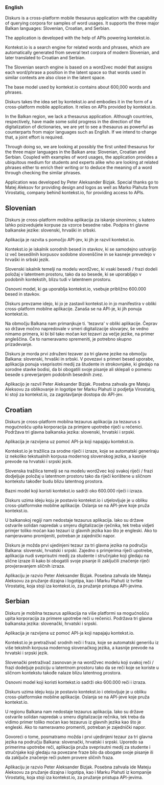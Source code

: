 ### English

Diskurs is a cross-platform mobile thesaurus application with the capability of querying corpora for samples of word usages. It supports the three major Balkan languages: Slovenian, Croatian, and Serbian.

The application is developed with the help of APIs powering kontekst.io.

Kontekst.io is a search engine for related words and phrases, which are automatically generated from several text corpora of modern Slovenian, and later translated to Croatian and Serbian.

The Slovenian search engine is based on a word2vec model that assigns each word/phrase a position in the latent space so that words used in similar contexts are also close in the latent space.

The base model used by kontekst.io contains about 600,000 words and phrases.

Diskurs takes the idea set by kontekst.io and embodies it in the form of a cross-platform mobile application. It relies on APIs provided by kontekst.io.

In the Balkan region, we lack a thesaurus application. Although countries, respectively, have made some solid progress in the direction of the digitalization of dictionaries, we are yet to see a thesaurus as powerful as counterparts from major languages such as English. If we intend to change that, a joint effort is required.

Through doing so, we are looking at possibly the first united thesaurus for the three major languages in the Balkan area: Slovenian, Croatian and Serbian. Coupled with examples of word usages, the application provides a ubiquitous medium for students and experts alike who are looking at related phrases either to enrich their writing or to deduce the meaning of a word through checking the similar phrases.

Application was developed by Peter Aleksander Bizjak. Special thanks go to Matej Aleksov for providing design and logos as well as Marko Plahuta from Virostatiq, company behind kontekst.io, for providing access to APIs.

## Slovenian

Diskurs je cross-platform mobilna aplikacija za iskanje sinonimov, s katero lahko poizvedujete korpuse za vzorce besedne rabe. Podpira tri glavne balkanske jezike: slovenski, hrvaški in srbski.

Aplikacija je razvita s pomočjo API-jev, ki jih je razvil kontekst.io.

Kontekst.io je iskalnik sorodnih besed in stavkov, ki se samodejno ustvarijo iz več besedilnih korpusov sodobne slovenščine in se kasneje prevedejo v hrvaški in srbski jezik.

Slovenski iskalnik temelji na modelu word2vec, ki vsaki besedi / frazi dodeli položaj v latentnem prostoru, tako da so besede, ki se uporabljajo v podobnih kontekstih, blizu tudi v latentnem prostoru.

Osnovni model, ki ga uporablja kontekst.io, vsebuje približno 600.000 besed in stavkov.

Diskurs prevzame idejo, ki jo je zastavil kontekst.io in jo manifestira v obliki cross-platform mobilne aplikacije. Zanaša se na API-je, ki jih ponuja kontekst.io.

Na območju Balkana nam primanjkuje ti. 'tezavra' v obliki aplikacije. Čeprav so države močno napredovale v smeri digitalizacije slovarjev, še vedno nimamo primera, ki bi bil tako močan kot tezavri za večje jezike, na primer angleščina. Če to nameravamo spremeniti, je potrebno skupno prizadevanje.

Diskurs je morda prvi združeni tezaver za tri glavne jezike na območju Balkana: slovenski, hrvaški in srbski. V povezavi s primeri besed uporabe, aplikacija ponuja vseprisotni medij za študente in strokovnjake, ki gledajo na sorodne stavke bodisi, da bi obogatili svoje pisanje ali sklepali o pomenu besede s preverjanjem podobnih besednih zvez.

Aplikacijo je razvil Peter Aleksander Bizjak. Posebna zahvala gre Mateju Aleksovu za oblikovanje in logotipe ter Marku Plahuti iz podjetja Virostatiq, ki stoji za kontekst.io, za zagotavljanje dostopa do API-jev.

## Croatian

Diskurs je cross-platform mobilna tezaurus aplikacija za tezaurus s mogućnošću upita korporacija za primjere upotrebe riječi u rečenici. Podržava tri glavna balkanska jezika: slovenski, hrvatski i srpski.

Aplikacija je razvijena uz pomoć API-ja koji napajaju kontekst.io.

Kontekst.io je tražilica za srodne riječi i izraze, koje se automatski generiraju iz nekoliko tekstualnih korpusa modernog slovenskog jezika, a kasnije prevode na hrvatski i srpski jezik.

Slovenska tražilica temelji se na modelu word2vec koji svakoj riječi / frazi dodjeljuje položaj u latentnom prostoru tako da riječi korištene u sličnom kontekstu također budu blizu latentnog prostora.

Bazni model koji koristi kontekst.io sadrži oko 600.000 riječi i izraza.

Diskurs uzima ideju koju je postavio kontekst.io i utjelovljuje je u obliku cross-platformske mobilne aplikacije. Oslanja se na API-jeve koje pruža kontekst.io.

U balkanskoj regiji nam nedostaje tezaurus aplikacija. Iako su države ostvarile solidan napredak u smjeru digitalizacije rječnika, tek treba vidjeti primjer toliko moćan kao tezauri iz glavnih jezika kao što je engleski. Ako to namjeravamo promijeniti, potreban je zajednički napor.

Diskurs je možda prvi ujedinjeni tezaur za tri glavna jezika na području Balkana: slovenski, hrvatski i srpski. Zajedno s primjerima riječi upotrebe, aplikacija nudi sveprisutni medij za studente i stručnjake koji gledaju na slične izraze ili kako bi obogatili svoje pisanje ili zaključili značenje riječi provjeravanjem sličnih izraza.

Aplikaciju je razvio Peter Aleksander Bizjak. Posebna zahvala ide Mateju Aleksovu za pružanje dizajna i logotipa, kao i Marku Plahuti iz tvrtke Virostatiq, koja stoji iza kontekst.io, za pružanje pristupa API-jevima.

## Serbian

Diskurs je mobilna tezaurus aplikacija na više platformi sa mogućnošću upita korporacija za primere upotrebe reči u rečenici. Podržava tri glavna balkanska jezika: slovenački, hrvatski i srpski.

Aplikacija je razvijena uz pomoć API-ja koji napajaju kontekst.io.

Kontekst.io je pretraživač srodnih reči i fraza, koje se automatski generišu iz više tekstnih korpusa modernog slovenačkog jezika, a kasnije prevode na hrvatski i srpski jezik.

Slovenački pretraživač zasnovan je na word2vec modelu koji svakoj reči / frazi dodeljuje poziciju u latentnom prostoru tako da se reči koje se koriste u sličnom kontekstu takođe nalaze blizu latentnog prostora.

Osnovni model koji koristi kontekst.io sadrži oko 600.000 reči i izraza.

Diskurs uzima ideju koju je postavio kontekst.io i otelovljuje je u obliku cross-platformske mobilne aplikacije. Oslanja se na API-jeve koje pruža kontekst.io.

U regionu Balkana nam nedostaje tezaurus aplikacija. Iako su države ostvarile solidan napredak u smeru digitalizacije rečnika, tek treba da vidimo primer toliko moćan kao tezaurus iz glavnih jezika kao što je engleski. Ako to nameravamo promeniti, potreban je zajednički napor.

Govoreći o tome, posmatramo možda i prvi ujedinjeni tezaur za tri glavna jezika na području Balkana: slovenački, hrvatski i srpski. Uporedo sa primerima upotrebe reči, aplikacija pruža sveprisutni medij za studente i stručnjake koji gledaju na povezane fraze bilo da obogate svoje pisanje ili da zaključe značenje reči putem provere sličnih fraza.

Aplikaciju je razvio Peter Aleksander Bizjak. Posebna zahvala ide Mateju Aleksovu za pružanje dizajna i logotipa, kao i Marku Plahuti iz kompanije Virostatiq, koja stoji iza kontekst.io, za pružanje pristupa API-jevima.
